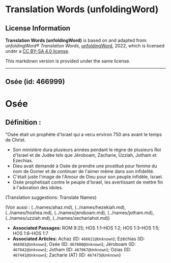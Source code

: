# Translation Words (unfoldingWord)

## License Information

**Translation Words (unfoldingWord)** is based on and adapted from: _unfoldingWord® Translation Words_, [unfoldingWord](https://unfoldingword.org/utw), 2022, which is licensed under a [CC BY-SA 4.0 license](https://creativecommons.org/licenses/by-sa/4.0/legalcode.en).

This markdown version is provided under the same license.



--------------------------------

## Osée (id: 466999)

Osée
====

Définition :
------------

"Osée était un prophète d'Israel qui a vecu environ 750 ans avant le temps de Christ.

* Son ministère dura plusieurs années pendant le règne de plusieurs Roi d'Israel et de Judée tels que Jéroboam, Zacharie, Uzziah, Jotham et Ezechias.
* Dieu avait demandé à Osée de prendre une prostitué pour femme du nom de Gomer et de continuer de l'aimer même dans son infidelité.
* C'était juste l'image de l'Amour de Dieu pour son peuple infidèle, Israel.
* Osée prophetisait contre le peuple d'Israel, les avertissant de mettre fin à l'adoration des idoles.

(Translation suggestions: Translate Names)

(Voir aussi : (../names/ahaz.md), (../names/hezekiah.md), (../names/hoshea.md), (../names/jeroboam.md), (../names/jotham.md), (../names/uzziah.md), (../names/zechariahot.md))

* **Associated Passages:** ROM 9:25; HOS 1:1–HOS 1:2; HOS 1:3–HOS 1:5; HOS 1:6–HOS 1:7
* **Associated Articles:** Achaz (ID: `466621@Unknown`); Ezéchias (ID: `466981@Unknown`); Osée (ID: `467000@Unknown`); Jéroboam (ID: `467042@Unknown`); Jotham (ID: `467067@Unknown`); Ozias (ID: `467441@Unknown`); Zacharie (AT) (ID: `467475@Unknown`)

